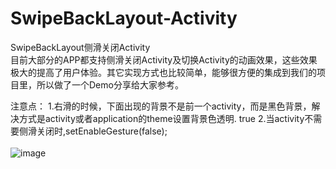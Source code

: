# SwipeBackLayout-Activity
SwipeBackLayout侧滑关闭Activity<br/>
目前大部分的APP都支持侧滑关闭Activity及切换Activity的动画效果，这些效果极大的提高了用户体验。其它实现方式也比较简单，能够很方便的集成到我们的项目里，所以做了一个Demo分享给大家参考。

注意点：
1.右滑的时候，下面出现的背景不是前一个activity，而是黑色背景，解决方式是activity或者application的theme设置背景色透明.
<item name= "android:windowIsTranslucent" >true </item>
2.当activity不需要侧滑关闭时,setEnableGesture(false);<br/><br/>
![image](http://img.blog.csdn.net/20150427232218409?watermark/2/text/aHR0cDovL2Jsb2cuY3Nkbi5uZXQveGllY2hlbmdmYQ==/font/5a6L5L2T/fontsize/400/fill/I0JBQkFCMA==/dissolve/70/gravity/Center)
